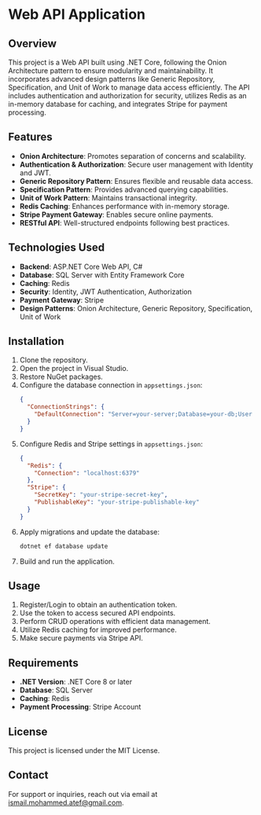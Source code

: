 # Web API Application

## Overview
This project is a Web API built using .NET Core, following the Onion Architecture pattern to ensure modularity and maintainability. It incorporates advanced design patterns like Generic Repository, Specification, and Unit of Work to manage data access efficiently. The API includes authentication and authorization for security, utilizes Redis as an in-memory database for caching, and integrates Stripe for payment processing.

## Features
- **Onion Architecture**: Promotes separation of concerns and scalability.
- **Authentication & Authorization**: Secure user management with Identity and JWT.
- **Generic Repository Pattern**: Ensures flexible and reusable data access.
- **Specification Pattern**: Provides advanced querying capabilities.
- **Unit of Work Pattern**: Maintains transactional integrity.
- **Redis Caching**: Enhances performance with in-memory storage.
- **Stripe Payment Gateway**: Enables secure online payments.
- **RESTful API**: Well-structured endpoints following best practices.

## Technologies Used
- **Backend**: ASP.NET Core Web API, C#
- **Database**: SQL Server with Entity Framework Core
- **Caching**: Redis
- **Security**: Identity, JWT Authentication, Authorization
- **Payment Gateway**: Stripe
- **Design Patterns**: Onion Architecture, Generic Repository, Specification, Unit of Work

## Installation
1. Clone the repository.
2. Open the project in Visual Studio.
3. Restore NuGet packages.
4. Configure the database connection in `appsettings.json`:
   ```json
   {
     "ConnectionStrings": {
       "DefaultConnection": "Server=your-server;Database=your-db;User Id=your-user;Password=your-password;"
     }
   }
   ```
5. Configure Redis and Stripe settings in `appsettings.json`:
   ```json
   {
     "Redis": {
       "Connection": "localhost:6379"
     },
     "Stripe": {
       "SecretKey": "your-stripe-secret-key",
       "PublishableKey": "your-stripe-publishable-key"
     }
   }
   ```
6. Apply migrations and update the database:
   ```sh
   dotnet ef database update
   ```
7. Build and run the application.

## Usage
1. Register/Login to obtain an authentication token.
2. Use the token to access secured API endpoints.
3. Perform CRUD operations with efficient data management.
4. Utilize Redis caching for improved performance.
5. Make secure payments via Stripe API.

## Requirements
- **.NET Version**: .NET Core 8 or later
- **Database**: SQL Server
- **Caching**: Redis
- **Payment Processing**: Stripe Account


## License
This project is licensed under the MIT License.

## Contact
For support or inquiries, reach out via email at ismail.mohammed.atef@gmail.com.



